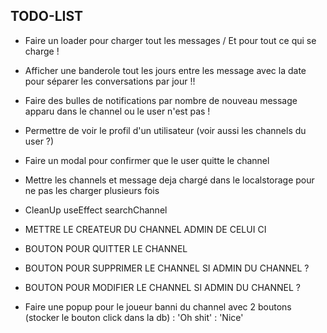 ## TODO-LIST

- Faire un loader pour charger tout les messages / Et pour tout ce qui se charge !
- Afficher une banderole tout les jours entre les message avec la date pour séparer les conversations par jour !! 
- Faire des bulles de notifications par nombre de nouveau message apparu dans le channel ou le user n'est pas !

- Permettre de voir le profil d'un utilisateur (voir aussi les channels du user ?)
- Faire un modal pour confirmer que le user quitte le channel
- Mettre les channels et message deja chargé dans le localstorage pour ne pas les charger plusieurs fois
- CleanUp useEffect searchChannel
- METTRE LE CREATEUR DU CHANNEL ADMIN DE CELUI CI
- BOUTON POUR QUITTER LE CHANNEL 
- BOUTON POUR SUPPRIMER LE CHANNEL SI ADMIN DU CHANNEL ?
- BOUTON POUR MODIFIER LE CHANNEL SI ADMIN DU CHANNEL ?

- Faire une popup pour le joueur banni du channel avec 2 boutons (stocker le bouton click dans la db) : 'Oh shit' : 'Nice'